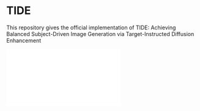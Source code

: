 # TIDE
This repository gives the official implementation of TIDE: Achieving Balanced Subject-Driven Image Generation via Target-Instructed Diffusion Enhancement

![Example](asserts/teaser.pdf)
